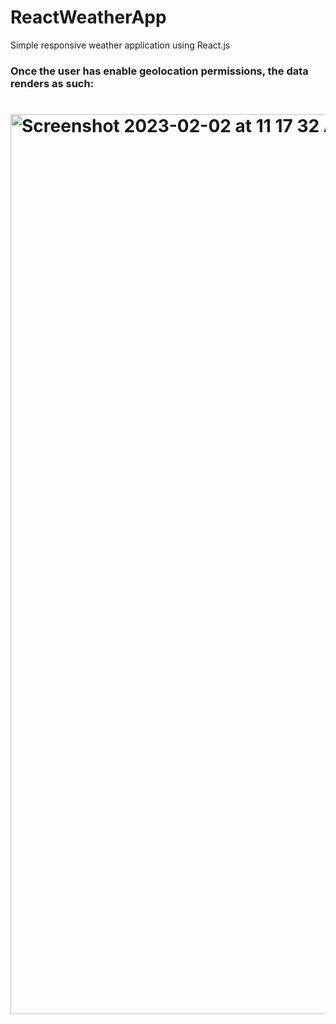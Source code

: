 # ReactWeatherApp
Simple responsive weather application using React.js 

### Once the user has enable geolocation permissions, the data renders as such: 
# <img width="1440" alt="Screenshot 2023-02-02 at 11 17 32 AM" src="https://user-images.githubusercontent.com/99213631/216383879-5026d4fd-b983-4c0d-8616-80d7d62f9d83.png">
